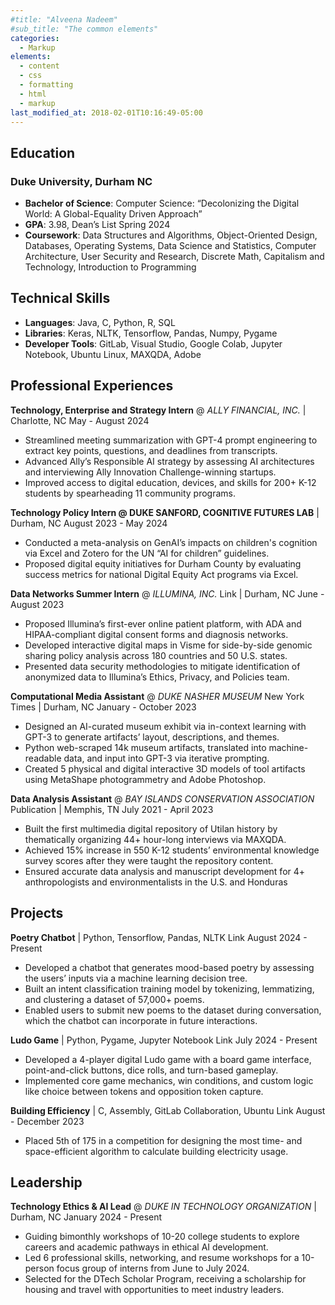 ```yaml
---
#title: "Alveena Nadeem"
#sub_title: "The common elements"
categories:
  - Markup
elements:
  - content
  - css
  - formatting
  - html
  - markup
last_modified_at: 2018-02-01T10:16:49-05:00
---
```


## Education

### Duke University, Durham NC
  * **Bachelor of Science**: Computer Science: “Decolonizing the Digital World: A Global-Equality Driven Approach”
  * **GPA**: 3.98, Dean’s List Spring 2024
  * **Coursework**: Data Structures and Algorithms, Object-Oriented Design, Databases, Operating Systems, Data Science and Statistics, Computer Architecture, User Security and Research, Discrete Math, Capitalism and Technology, Introduction to Programming

## Technical Skills
  * **Languages**: Java, C, Python, R, SQL
  * **Libraries**: Keras, NLTK, Tensorflow, Pandas, Numpy, Pygame
  * **Developer Tools**: GitLab, Visual Studio, Google Colab, Jupyter Notebook, Ubuntu Linux, MAXQDA, Adobe

## Professional Experiences

**Technology, Enterprise and Strategy Intern** @ _ALLY FINANCIAL, INC._  | Charlotte, NC			                May - August 2024
  * Streamlined meeting summarization with GPT-4 prompt engineering to extract key points, questions, and deadlines from transcripts.
  * Advanced Ally’s Responsible AI strategy by assessing AI architectures and interviewing Ally Innovation Challenge-winning startups.
  * Improved access to digital education, devices, and skills for 200+ K-12 students by spearheading 11 community programs.

**Technology Policy Intern @ DUKE SANFORD, COGNITIVE FUTURES LAB** | Durham, NC                               August 2023 - May 2024
  * Conducted a meta-analysis on GenAI’s impacts on children's cognition via Excel and Zotero for the UN “AI for children” guidelines.
  * Proposed digital equity initiatives for Durham County by evaluating success metrics for national Digital Equity Act programs via Excel.

**Data Networks Summer Intern** @  _ILLUMINA, INC._  Link  | Durham, NC     			                      	    June - August 2023
  * Proposed Illumina’s first-ever online patient platform, with ADA and HIPAA-compliant digital consent forms and diagnosis networks.
  * Developed interactive digital maps in Visme for side-by-side genomic sharing policy analysis across 180 countries and 50 U.S. states.
  * Presented data security methodologies to mitigate identification of anonymized data to Illumina’s Ethics, Privacy, and Policies team.

**Computational Media Assistant** @ _DUKE NASHER MUSEUM_  New York Times | Durham, NC       	            January - October 2023
  * Designed an AI-curated museum exhibit via in-context learning with GPT-3 to generate artifacts’ layout, descriptions, and themes.
  * Python web-scraped 14k museum artifacts, translated into machine-readable data, and input into GPT-3 via iterative prompting.
  * Created 5 physical and digital interactive 3D models of tool artifacts using MetaShape photogrammetry and Adobe Photoshop.

**Data Analysis Assistant** @ _BAY ISLANDS CONSERVATION ASSOCIATION_  Publication | Memphis, TN	               July 2021 - April 2023
  * Built the first multimedia digital repository of Utilan history by thematically organizing 44+ hour-long interviews via MAXQDA.
  * Achieved 15% increase in 550 K-12 students’ environmental knowledge survey scores after they were taught the repository content.
  * Ensured accurate data analysis and manuscript development for 4+ anthropologists and environmentalists in the U.S. and Honduras

## Projects 

**Poetry Chatbot** | Python, Tensorflow, Pandas, NLTK  Link						                              August 2024 - Present
  * Developed a chatbot that generates mood-based poetry by assessing the users’ inputs via a machine learning decision tree.
  * Built an intent classification training model by tokenizing, lemmatizing, and clustering a dataset of 57,000+ poems.
  * Enabled users to submit new poems to the dataset during conversation, which the chatbot can incorporate in future interactions.

**Ludo Game** | Python, Pygame, Jupyter Notebook  Link							                                      July 2024 - Present 
  * Developed a 4-player digital Ludo game with a board game interface, point-and-click buttons, dice rolls, and turn-based gameplay.
  * Implemented core game mechanics, win conditions, and custom logic like choice between tokens and opposition token capture.

**Building Efficiency** | C, Assembly, GitLab Collaboration, Ubuntu  Link				                       August - December 2023 
  * Placed 5th of 175 in a competition for designing the most time- and space-efficient algorithm to calculate building electricity usage.

## Leadership

**Technology Ethics & AI Lead** @ _DUKE IN TECHNOLOGY ORGANIZATION_  | Durham, NC		                 January 2024 - Present
  * Guiding bimonthly workshops of 10-20 college students to explore careers and academic pathways in ethical AI development.
  * Led 6 professional skills, networking, and resume workshops for a 10-person focus group of interns from June to July 2024.
  * Selected for the DTech Scholar Program, receiving a scholarship for housing and travel with opportunities to meet industry leaders.




